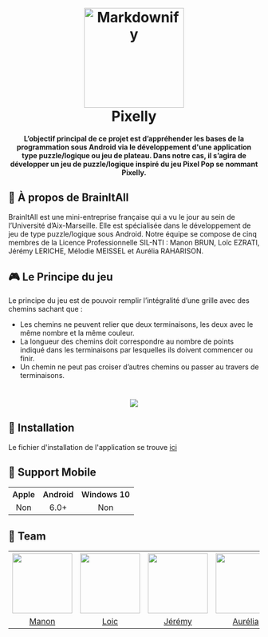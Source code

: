 <h1 align="center">
  <br>
  <a href="https://image.ibb.co/dsTEPH/Miniature.png"><img src="https://image.ibb.co/dsTEPH/Miniature.png" alt="Markdownify" width="200"></a>
  <br>
  Pixelly
  <br>
</h1>

<p align="center"><b>L’objectif principal de ce projet est d’appréhender les bases de la programmation sous Android via le
développement d&#39;une application type puzzle/logique ou jeu de plateau. Dans notre cas, il s’agira de
  développer un jeu de puzzle/logique inspiré du jeu Pixel Pop se nommant Pixelly.</b></p>

<h2>💼 À propos de BrainItAll</h2>

BrainItAll est une mini-entreprise française qui a vu le jour au sein de l’Université d’Aix-Marseille. Elle est spécialisée dans le développement de jeu de type puzzle/logique sous Android. Notre équipe se compose de cinq membres de la Licence Professionnelle SIL-NTI : Manon BRUN, Loïc EZRATI, Jérémy LERICHE, Mélodie MEISSEL et Aurélia RAHARISON.

<h2>🎮 Le Principe du jeu</h2>
<p>Le principe du jeu est de pouvoir remplir l’intégralité d’une grille avec des chemins sachant que :</p>
<ul>
<li>Les chemins ne peuvent relier que deux terminaisons, les deux avec le même nombre et la
  même couleur.</li>
<li>La longueur des chemins doit correspondre au nombre de points indiqué dans les
terminaisons par lesquelles ils doivent commencer ou finir.</li>
  <li>Un chemin ne peut pas croiser d’autres chemins ou passer au travers de terminaisons.</li>
 </ul>
<h1 align="center"> <img src="https://image.prntscr.com/image/vrT2bmk3RPKmiV42mati4g.png" /></h1>

<h2>💾 Installation</h2>
Le fichier d'installation de l'application se trouve <a href="https://github.com/Jeje2201/Pixelly/raw/master/Documents/applicationfinal/release/Pixelly.apk">ici</a>

<h2>📱 Support Mobile</h2>
<table>
  <tr>
    <th><span style="font-weight:600">Apple</span></th>
    <th><span style="font-weight:600">Android</span></th>
    <th><span style="font-weight:600">Windows 10</span></th>
  </tr>
  <tr>
    <td align="center">Non</td>
    <td align="center">6.0+</td>
    <td align="center">Non</td>
  </tr>
</table>

## 💛 Team
<table>
  <tr>
    <th><img src="https://avatars3.githubusercontent.com/u/38455237?s=400&v=4"  width="120px" height="120px" /></th>
    <th><img src="https://avatars3.githubusercontent.com/u/38454882?s=400&v=4"  width="120px" height="120px" /></th>
    <th><img src="https://avatars3.githubusercontent.com/u/19387127?s=460&v=4"  width="120px" height="120px" /></th>
    <th><img src="https://avatars2.githubusercontent.com/u/38455395?s=400&v=4"  width="120px" height="120px" /></th>
    <th><img src="https://avatars0.githubusercontent.com/u/38455141?s=460&v=4"  width="120px" height="120px" /></th>
  </tr>
  <tr>
    <td align="center"> <a href="https://github.com/Yukito13">Manon</a></td>
    <td align="center"> <a href="https://github.com/lofit13">Loic</a></td>
    <td align="center"> <a href="https://github.com/Jeje2201">Jérémy</a></td>
    <td align="center"> <a href="https://github.com/aureliaR">Aurélia</a></td>
    <td align="center"> <a href="https://github.com/smittina">Mélodie</a></td>
  </tr>
</table>
